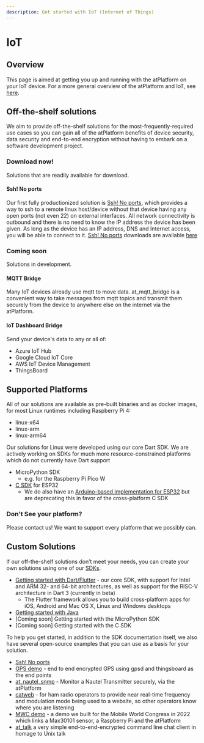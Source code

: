 ```yaml
---
description: Get started with IoT (Internet of Things)
---
```


# IoT

## Overview

This page is aimed at getting you up and running with the atPlatform on your IoT device. For a more general overview of the atPlatform and IoT, see [here](https://atsign.com/iot-internet-of-things).

## Off-the-shelf solutions

We aim to provide off-the-shelf solutions for the most-frequently-required use cases so you can gain all of the atPlatform benefits of device security, data security and end-to-end encryption without having to embark on a software development project.

### Download now!

Solutions that are readily available for download.

#### Ssh! No ports

Our first fully productionized solution is [Ssh! No ports](https://github.com/atsign-foundation/sshnoports), which provides a way to ssh to a remote linux host/device without that device having any open ports (not even 22) on external interfaces. All network connectivity is outbound and there is no need to know the IP address the device has been given. As long as the device has an IP address, DNS and Internet access, you will be able to connect to it. [Ssh! No ports](https://github.com/atsign-foundation/sshnoports) downloads are available [here](https://github.com/atsign-foundation/sshnoports/releases)

### Coming soon

Solutions in development.

#### MQTT Bridge

Many IoT devices already use mqtt to move data. at\_mqtt\_bridge is a convenient way to take messages from mqtt topics and transmit them securely from the device to anywhere else on the internet via the atPlatform.

#### IoT Dashboard Bridge

Send your device's data to any or all of:

* Azure IoT Hub
* Google Cloud IoT Core
* AWS IoT Device Management
* ThingsBoard

## Supported Platforms

All of our solutions are available as pre-built binaries and as docker images, for most Linux runtimes including Raspberry Pi 4:

* linux-x64
* linux-arm
* linux-arm64

Our solutions for Linux were developed using our core Dart SDK. We are actively working on SDKs for much more resource-constrained platforms which do not currently have Dart support

* MicroPython SDK
  * e.g. for the Raspberry Pi Pico W
* [C SDK](https://github.com/atsign-foundation/at\_c) for ESP32
  * We do also have an [Arduino-based implementation for ESP32](https://github.com/atsign-foundation/at\_esp32) but are deprecating this in favor of the cross-platform C SDK

### Don't See your platform?

Please contact us! We want to support every platform that we possibly can.

## Custom Solutions

If our off-the-shelf solutions don’t meet your needs, you can create your own solutions using one of our [SDKs](sdk.md).

* [Getting started with Dart/Flutter](https://docs.atsign.com/start/flutter/) - our core SDK, with support for Intel and ARM 32- and 64-bit architectures, as well as support for the RISC-V architecture in Dart 3 (currently in beta)
  * The Flutter framework allows you to build cross-platform apps for iOS, Android and Mac OS X, Linux and Windows desktops
* [Getting started with Java](https://docs.atsign.com/start/java/)
* \[Coming soon] Getting started with the MicroPython SDK
* \[Coming soon] Getting started with the C SDK

To help you get started, in addition to the SDK documentation itself, we also have several open-source examples that you can use as a basis for your solution.

* [Ssh! No ports](https://github.com/atsign-foundation/sshnoports)
* [GPS demo](https://github.com/atsign-foundation/at\_gps\_demo) - end to end encrypted GPS using gpsd and thingsboard as the end points
* [at\_nautel\_snmp](https://github.com/cconstab/at\_nautel\_snmp) - Monitor a Nautel Transmitter securely, via the atPlatform
* [catweb](https://github.com/cconstab/catweb) - for ham radio operators to provide near real-time frequency and modulation mode being used to a website, so other operators know where you are listening
* [MWC demo](https://github.com/atsign-foundation/mwc\_demo) - a demo we built for the Mobile World Congress in 2022 which links a Max30101 sensor, a Raspberry Pi and the atPlatform
* [at\_talk](https://github.com/atsign-foundation/at\_talk) a very simple end-to-end-encrypted command line chat client in homage to Unix talk

